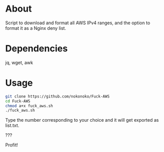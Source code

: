 # About
Script to download and format all AWS IPv4 ranges, and the option to format it as a Nginx deny list.

# Dependencies
jq, wget, awk

# Usage
```bash
git clone https://github.com/nokonoko/Fuck-AWS
cd Fuck-AWS
chmod a+x fuck_aws.sh
./fuck_aws.sh
```
Type the number corresponding to your choice and it will get exported as list.txt.

???

Profit!
